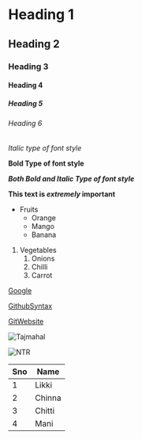 # Heading 1
## Heading 2
### Heading 3
#### Heading 4
##### Heading 5
###### Heading 6
*Italic type of font style*

**Bold Type of font style**

***Both Bold and Italic Type of font style***

**This text is _extremely_ important**

* Fruits
  * Orange
  * Mango
  * Banana

1. Vegetables
   1. Onions
   2. Chilli
   3. Carrot

[Google](https://www.google.com/)

[GithubSyntax](https://docs.github.com/en/github/writing-on-github/getting-started-with-writing-and-formatting-on-github/basic-writing-and-formatting-syntax)

[GitWebsite](http://git-scm.com/)

![Tajmahal](https://images.unsplash.com/photo-1564507592333-c60657eea523?ixlib=rb-1.2.1&ixid=MnwxMjA3fDB8MHxzZWFyY2h8Mnx8dGFqJTIwbWFoYWx8ZW58MHx8MHx8&w=1000&q=80)

![NTR](https://i.imgur.com/F4hz2Li.jpg)

Sno|Name
---|----
1|Likki
2|Chinna
3|Chitti
4|Mani
